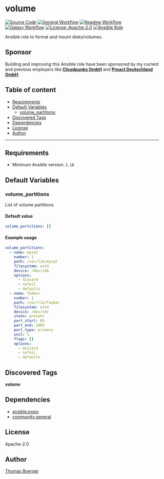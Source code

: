 # volume

[![Source Code](https://img.shields.io/badge/github-source%20code-blue?logo=github&logoColor=white)](https://github.com/rolehippie/volume)
[![General Workflow](https://github.com/rolehippie/volume/actions/workflows/general.yml/badge.svg)](https://github.com/rolehippie/volume/actions/workflows/general.yml)
[![Readme Workflow](https://github.com/rolehippie/volume/actions/workflows/docs.yml/badge.svg)](https://github.com/rolehippie/volume/actions/workflows/docs.yml)
[![Galaxy Workflow](https://github.com/rolehippie/volume/actions/workflows/galaxy.yml/badge.svg)](https://github.com/rolehippie/volume/actions/workflows/galaxy.yml)
[![License: Apache-2.0](https://img.shields.io/github/license/rolehippie/volume)](https://github.com/rolehippie/volume/blob/master/LICENSE)
[![Ansible Role](https://img.shields.io/badge/role-rolehippie.volume-blue)](https://galaxy.ansible.com/rolehippie/volume)

Ansible role to format and mount disks/volumes.

## Sponsor

Building and improving this Ansible role have been sponsored by my current and previous employers like **[Cloudpunks GmbH](https://cloudpunks.de)** and **[Proact Deutschland GmbH](https://www.proact.eu)**.

## Table of content

- [Requirements](#requirements)
- [Default Variables](#default-variables)
  - [volume_partitions](#volume_partitions)
- [Discovered Tags](#discovered-tags)
- [Dependencies](#dependencies)
- [License](#license)
- [Author](#author)

---

## Requirements

- Minimum Ansible version: `2.10`

## Default Variables

### volume_partitions

List of volume partitions

#### Default value

```YAML
volume_partitions: []
```

#### Example usage

```YAML
volume_partitions:
  - name: mysql
    number: 1
    path: /var/lib/mysql
    filesystem: ext4
    device: /dev/sdb
    options:
      - discard
      - nofail
      - defaults
  - name: foobar
    number: 1
    path: /var/lib/foobar
    filesystem: ext4
    device: /dev/sdc
    state: present
    part_start: 0%
    part_end: 100%
    part_type: primary
    unit: %
    flags: []
    options:
      - discard
      - nofail
      - defaults
```

## Discovered Tags

**_volume_**


## Dependencies

- [ansible.posix](https://github.com/ansible-collections/ansible.posix)
- [community.general](https://github.com/ansible-collections/community.general)

## License

Apache-2.0

## Author

[Thomas Boerger](https://github.com/tboerger)
